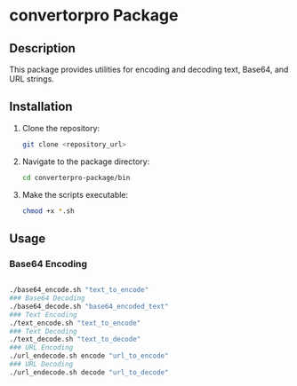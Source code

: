 # convertorpro Package

## Description

This package provides utilities for encoding and decoding text, Base64, and URL strings.

## Installation

1. Clone the repository:
    ```bash
    git clone <repository_url>
    ```

2. Navigate to the package directory:
    ```bash
    cd converterpro-package/bin
    ```

3. Make the scripts executable:
    ```bash
    chmod +x *.sh
    ```

## Usage

### Base64 Encoding
```bash

./base64_encode.sh "text_to_encode"
### Base64 Decoding
./base64_decode.sh "base64_encoded_text"
### Text Encoding
./text_encode.sh "text_to_encode"
### Text Decoding
./text_decode.sh "text_to_decode"
### URL Encoding
./url_endecode.sh encode "url_to_encode"
### URL Decoding
./url_endecode.sh decode "url_to_decode"

```
